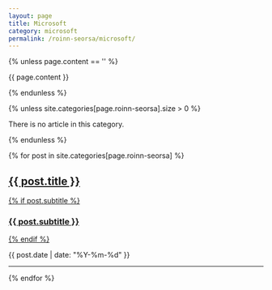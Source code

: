 ```yaml
---
layout: page
title: Microsoft
category: microsoft
permalink: /roinn-seorsa/microsoft/
---
```


{% unless page.content == '' %}
  <p>{{ page.content }}</p>
{% endunless %}

{% unless site.categories[page.roinn-seorsa].size > 0 %}
  <p>There is no article in this category.</p>
{% endunless %}

{% for post in site.categories[page.roinn-seorsa] %}
<div class="post-preview">
    <a href="{{ post.url | prepend: site.baseurl }}">
        <h2 class="post-title">            
            {{ post.title }}
        </h2>
        {% if post.subtitle %}
        <h3 class="post-subtitle">
            {{ post.subtitle }}
        </h3>
        {% endif %}
    </a>
    <p class="post-meta">
      {{ post.date | date: "%Y-%m-%d" }}
    </p>
</div>
<hr>
{% endfor %}
